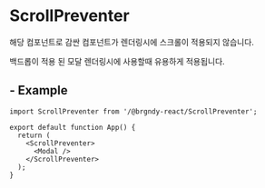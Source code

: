 # ScrollPreventer

해당 컴포넌트로 감싼 컴포넌트가 렌더링시에 스크롤이 적용되지 않습니다.

백드롭이 적용 된 모달 렌더링시에 사용할때 유용하게 적용됩니다.

## - Example

```tsx
import ScrollPreventer from '/@brgndy-react/ScrollPreventer';

export default function App() {
  return (
    <ScrollPreventer>
      <Modal />
    </ScrollPreventer>
  );
}
```

